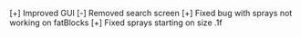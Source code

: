 [+] Improved GUI
[-] Removed search screen
[+] Fixed bug with sprays not working on fatBlocks
[+] Fixed sprays starting on size .1f